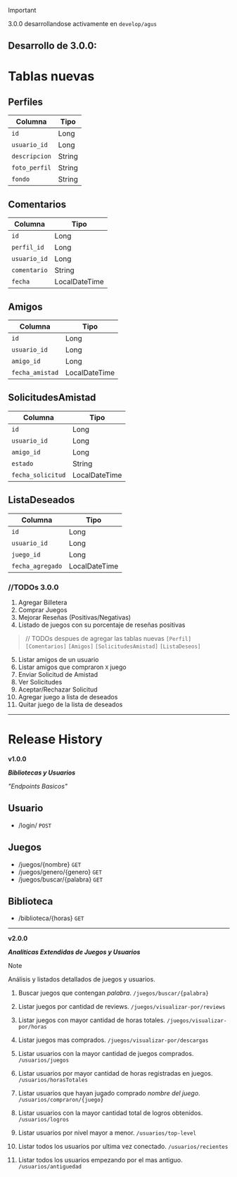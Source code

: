 > [!IMPORTANT]  
> 3.0.0 desarrollandose activamente en `develop/agus`

## Desarrollo de 3.0.0:

# Tablas nuevas

## Perfiles

| Columna          | Tipo   | 
|------------------|--------|
| `id`             | Long   | 
| `usuario_id`     | Long   | 
| `descripcion`    | String | 
| `foto_perfil`    | String | 
| `fondo`          | String | 

## Comentarios

| Columna          | Tipo          |
|------------------|---------------|
| `id`             | Long          |
| `perfil_id`      | Long          |
| `usuario_id`     | Long          |
| `comentario`     | String        |
| `fecha`          | LocalDateTime |

## Amigos

| Columna          | Tipo          |
|------------------|---------------|
| `id`             | Long          |
| `usuario_id`     | Long          |
| `amigo_id`       | Long          |
| `fecha_amistad`  | LocalDateTime |

## SolicitudesAmistad

| Columna          | Tipo          |
|------------------|---------------|
| `id`             | Long          |
| `usuario_id`     | Long          |
| `amigo_id`       | Long          |
| `estado`         | String        |
| `fecha_solicitud`| LocalDateTime |

## ListaDeseados

| Columna          | Tipo          |
|------------------|---------------|
| `id`             | Long          |
| `usuario_id`     | Long          |
| `juego_id`       | Long          |
| `fecha_agregado` | LocalDateTime |


### //TODOs 3.0.0

1. Agregar Billetera
2. Comprar Juegos
3. Mejorar Reseñas (Positivas/Negativas)
4. Listado de juegos con su porcentaje de reseñas positivas
> // TODOs despues de agregar las tablas nuevas `[Perfil]` `[Comentarios]` `[Amigos]` `[SolicitudesAmistad]` `[ListaDeseos]`
5. Listar amigos de un usuario
6. Listar amigos que compraron `X` juego
7. Enviar Solicitud de Amistad
8. Ver Solicitudes
9. Aceptar/Rechazar Solicitud
10. Agregar juego a lista de deseados
11. Quitar juego de la lista de deseados


---

# Release History

**v1.0.0**

***Bibliotecas y Usuarios***

_"Endpoints Basicos"_

Usuario
-------
- /login/ `POST`

Juegos
------
- /juegos/{nombre} `GET`
- /juegos/genero/{genero} `GET`
- /juegos/buscar/{palabra} `GET`

Biblioteca
----------
- /biblioteca/{horas} `GET`

----------

**v2.0.0**

***Analiticas Extendidas de Juegos y Usuarios***

> [!NOTE]  
> Análisis y listados detallados de juegos y usuarios.

1. Buscar juegos que contengan _palabra_. `/juegos/buscar/{palabra}`

2. Listar juegos por cantidad de reviews. `/juegos/visualizar-por/reviews`

3. Listar juegos con mayor cantidad de horas totales. `/juegos/visualizar-por/horas`

4. Listar juegos mas comprados. `/juegos/visualizar-por/descargas`

5. Listar usuarios con la mayor cantidad de juegos comprados. `/usuarios/juegos`

6. Listar usuarios por mayor cantidad de horas registradas en juegos. `/usuarios/horasTotales`

7. Listar usuarios que hayan jugado comprado _nombre del juego_. `/usuarios/compraron/{juego}`

8. Listar usuarios con la mayor cantidad total de logros obtenidos. `/usuarios/logros`

9. Listar usuarios por nivel mayor a menor. `/usuarios/top-level`

10. Listar todos los usuarios por ultima vez conectado. `/usuarios/recientes`

11. Listar todos los usuarios empezando por el mas antiguo. `/usuarios/antiguedad`
